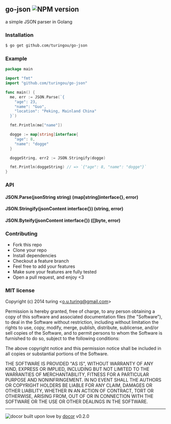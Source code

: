 ## go-json ![NPM version](https://img.shields.io/npm/v/go-json.svg?style=flat) 

a simple JSON parser in Golang

### Installation
```bash
$ go get github.com/turingou/go-json
```

### Example
```go
package main

import "fmt"
import "github.com/turingou/go-json"

func main() {
  me, err := JSON.Parse(`{
    "age": 23,
    "name": "Guo",
    "location": "Peking, Mainland China"
  }`)

  fmt.Println(me["name"])

  dogge := map[string]interface{
    "age": 8,
    "name": "dogge"
  }

  doggeString, err2 := JSON.Stringify(dogge)

  fmt.Println(doggeString) // => `{"age": 8, "name": "dogge"}`
}
```

### API
#### JSON.Parse(jsonString string) (map[string]interface{}, error)
#### JSON.Stringify(jsonContent interface{}) (string, error)
#### JSON.Byteify(jsonContent interface{}) ([]byte, error)

### Contributing
- Fork this repo
- Clone your repo
- Install dependencies
- Checkout a feature branch
- Feel free to add your features
- Make sure your features are fully tested
- Open a pull request, and enjoy <3

### MIT license
Copyright (c) 2014 turing &lt;o.u.turing@gmail.com&gt;

Permission is hereby granted, free of charge, to any person obtaining a copy
of this software and associated documentation files (the &quot;Software&quot;), to deal
in the Software without restriction, including without limitation the rights
to use, copy, modify, merge, publish, distribute, sublicense, and/or sell
copies of the Software, and to permit persons to whom the Software is
furnished to do so, subject to the following conditions:

The above copyright notice and this permission notice shall be included in
all copies or substantial portions of the Software.

THE SOFTWARE IS PROVIDED &quot;AS IS&quot;, WITHOUT WARRANTY OF ANY KIND, EXPRESS OR
IMPLIED, INCLUDING BUT NOT LIMITED TO THE WARRANTIES OF MERCHANTABILITY,
FITNESS FOR A PARTICULAR PURPOSE AND NONINFRINGEMENT. IN NO EVENT SHALL THE
AUTHORS OR COPYRIGHT HOLDERS BE LIABLE FOR ANY CLAIM, DAMAGES OR OTHER
LIABILITY, WHETHER IN AN ACTION OF CONTRACT, TORT OR OTHERWISE, ARISING FROM,
OUT OF OR IN CONNECTION WITH THE SOFTWARE OR THE USE OR OTHER DEALINGS IN
THE SOFTWARE.

---
![docor](https://raw.githubusercontent.com/turingou/docor/master/docor.png)
built upon love by [docor](https://github.com/turingou/docor.git) v0.2.0